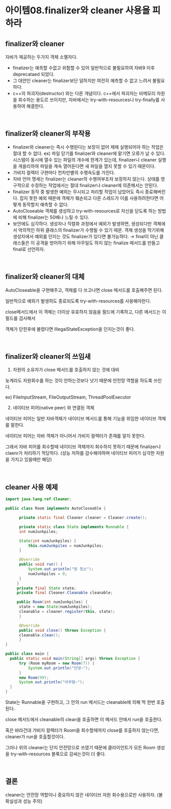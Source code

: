 # 아이템08.finalizer와 cleaner 사용을 피하라

## finalizer와 cleaner

자바가 제공하는 두가지 객체 소멸자다. 

- finalizer는 예측할 수없고 위험할 수 있어 일반적으로 불필요하여 자바9 이후 deprecataed 되었다.
- 그 대안인 cleaner는 finalizer보단 덜하지만 여전히 예측할 수 없고 느려서 불필요하다.
- c++의 파괴자(destructor) 와는 다른 개념이다. 
c++에서 파괴자는 비메모리 자원을 회수하는 용도르 쓰이지만,
자바에서는 try-with-resources나 try-finally를 사용하여 해결한다.

<br>

## finalizer와 cleaner의 부작용

- finalizer와 cleaner는 즉시 수행된다는 보장이 없어 제때 실행되어야 하는 작업은 절대 할 수 없다.
ex) 파일 닫기를 finalizer와 cleaner에 맡기면 오류가 날 수 있다. 시스템이 동시에 열수 있는 파일의 개수에 한계가 있는데, finalizer나 cleaner 실행을 게을리하여 파일을 계속 열어둔다면 새 파일을 열지 못할 수 있기 때문이다.
- 가비지 컬렉터 구현마다 천차만별의 수행속도를 가진다.
- 자바 언어 명세는 finalizer는 cleaner의 수행여부조차 보장하지 않는다. 상태를 영구적으로 수정하는 작업에서는 절대 finalizer나 cleaner에 의존해서는 안된다.
- finalizer 동작 중 발생한 예외는 무시되고 처리할 작업이 남았어도 즉시 종료해버린다. 잡지 못한 예외 때문에 객체가 훼손되고 다른 스레드가 이를 사용하려한다면 어떻게 동작할지 예측할 수 없다.
- AutoCloseable 객체를 생성하고 try-with-resources로 자신을 닫도록 하는 방법에 비해 finalizer는 50배나 느릴 수 있다.
- 보안에도 심각하다. 생성자나 직렬화 과정에서 예외가 발생하면, 생성되다만 객체에서 악의적인 하위 클래스의 finalizer가 수행될 수 있기 때문. 객체 생성을 막기위해 생성자에서 예외를 던지는 것도 finalizer가 있다면 불가능하다. 
→ final이 아닌 클래스들은 이 공격을 방어하기 위해 아무일도 하지 않는 finalize 메서드를 만들고 final로 선언하자.

<br>

## finalizer와 cleaner의 대체

AutoCloseable을 구현해주고, 객체를 다 쓰고나면 close 메서드를 호출해주면 된다.

일반적으로 예외가 발생하도 종료되도록 try-with-resources를 사용해야한다.

close메서드에서 이 객체는 더이상 유효하지 않음을 필드에 기록하고, 다른 메서드는 이 필드를 검사해서

객체가 닫힌후에 불렸다면 IllegalStateException을 던지는것이 좋다.

<br>

## finalizer와 cleaner의 쓰임새

1) 자원의 소유자가 close 메서드를 호출하지 않는 것에 대비

늦게라도 자원회수를 하는 것이 안하는것보다 낫기 때문에 안전망 역할을 하도록 쓰인다.

ex) FileInputStream, FileOutputStream, ThreadPoolExecutor

2) 네이티브 피어(native peer) 와 연결된 객체

네이티브 피어는 일반 자바객체가 네이티브 메서드를 통해 기능을 위임한 네이티브 객체를 말한다.

네이티브 피어는 자바 객체가 아니어서 가비지 컬렉터가 존재를 알지 못한다.

그래서 자바 피어를 회수할때 네이티브 객체까지 회수하지 못하기 때문에 finalizer나 claenr가 처리하기 적당하다. (성능 저하를 감수해야하며 네이티브 피어가 심각한 자원을 가지고 있을때만 해당)

<br>

## cleaner 사용 예제

```java
import java.lang.ref.Cleaner;

public class Room implements AutoCloseable {

      private static final Cleaner cleaner = Cleaner.create();

      private static class State implements Runnable {
      int numJunkpiles;

      State(int numJunkpiles) {
	      this.numJunkpiles = numJunkpiles;
      }

      @Override
      public void run() {
	      System.out.println("방 청소");
	      numJunkpiles = 0;
      }
     }
     private final State state;
     private final Cleaner.Cleanable cleanable;

     public Room(int numJunkpiles) {
      state = new State(numJunkpiles);
      cleanable = cleaner.register(this, state);
      }

      @Override
      public void close() throws Exception {
      cleanable.clean();
      }
}

public class main {
  public static void main(String[] args) throws Exception {
      try (Room myRoom = new Room(7)) {
	      System.out.println("안녕~");
	  }
	  new Room(99);
	  System.out.println("아무렴~");
  }
}
```

State는 Runnable을 구현하고, 그 안의 run 메서드는 cleanable에 의해 딱 한번 호출된다.

close 메서드에서 cleanable의 clean을 호출하면 이 메서드 안에서 run을 호출한다.

혹은 바라건대 가비지 컬렉터가 Room을 회수할때까지 close를 호출하지 않는다면, cleaner가 run을 호출할것이다.

그러나 위의 cleaner는 단지 안전망으로 쓰였기 때문에 클라이언트가 모든 Room 생성을 try-with-resources 블록으로 감싸는것이 더 좋다.

<br>

## 결론

cleaner는 안전망 역할이나 중요하지 않은 네이티브 자원 회수용으로만 사용하자. (불확실성과 성능 주의)